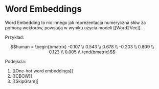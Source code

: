 # Word Embeddings

Word Embedding to nic innego jak reprezentacja numeryczna słów za pomocą wektorów, powstają w wyniku użycia modeli [[Word2Vec]].

Przykład:

$$human = \begin{bmatrix} -0.107 \\ 0.543 \\ 0.678 \\ -0.203 \\ 0.809 \\ 0.123 \\ 0.005 \\ \end{bmatrix}$$



Podejścia:

1. [[One-hot word embeddings]]
2. [[CBOW]]
3. [[SkipGram]]